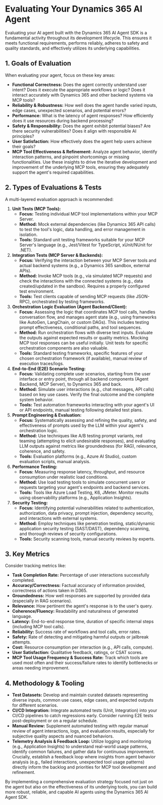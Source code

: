 # Evaluating Your Dynamics 365 AI Agent

Evaluating your AI agent built with the Dynamics 365 AI Agent SDK is a fundamental activity throughout its development lifecycle. This ensures it meets functional requirements, performs reliably, adheres to safety and quality standards, and effectively utilizes its underlying capabilities.

## 1. Goals of Evaluation

When evaluating your agent, focus on these key areas:

*   **Functional Correctness:** Does the agent correctly understand user intent? Does it execute the appropriate workflows or logic? Does it interact accurately with Dynamics 365 and other backend systems via MCP tools?
*   **Reliability & Robustness:** How well does the agent handle varied inputs, edge cases, unexpected scenarios, and potential errors?
*   **Performance:** What is the latency of agent responses? How efficiently does it use resources during backend processing?
*   **Safety & Responsibility:** Does the agent exhibit potential biases? Are there security vulnerabilities? Does it align with responsible AI principles?
*   **User Satisfaction:** How effectively does the agent help users achieve their goals?
*   **MCP Tool Effectiveness & Refinement:** Analyze agent behavior, identify interaction patterns, and pinpoint shortcomings or missing functionalities. Use these insights to drive the iterative development and improvement of the underlying MCP tools, ensuring they adequately support the agent's required capabilities.

## 2. Types of Evaluations & Tests

A multi-layered evaluation approach is recommended:

1.  **Unit Tests (MCP Tools):**
    *   **Focus:** Testing individual MCP tool implementations within your MCP Server.
    *   **Method:** Mock external dependencies (like Dynamics 365 API calls) to test the tool's logic, data handling, and error management in isolation.
    *   **Tools:** Standard unit testing frameworks suitable for your MCP Server's language (e.g., Jest/Vitest for TypeScript, xUnit/NUnit for .NET).
2.  **Integration Tests (MCP Server & Backends):**
    *   **Focus:** Verifying the interaction between your MCP Server tools and actual backend systems (e.g., a Dynamics 365 sandbox, external APIs).
    *   **Method:** Invoke MCP tools (e.g., via simulated MCP requests) and check the interactions with the connected systems (e.g., data created/updated in the sandbox). Requires a properly configured test environment.
    *   **Tools:** Test clients capable of sending MCP requests (like JSON-RPC), orchestrated by testing frameworks.
3.  **Orchestration Logic Evaluation (Agent Backend/Client):**
    *   **Focus:** Assessing the logic that coordinates MCP tool calls, handles conversation flow, and manages agent state (e.g., using frameworks like AutoGen, LangChain, or custom DAGs). This includes testing prompt effectiveness, conditional paths, and tool sequences.
    *   **Method:** Run orchestration flows with diverse test inputs. Evaluate the outputs against expected results or quality metrics. Mocking MCP tool responses can be useful initially. Unit tests for specific orchestration components are also valuable.
    *   **Tools:** Standard testing frameworks, specific features of your chosen orchestration framework (if available), manual review of execution traces/logs.
4.  **End-to-End (E2E) Scenario Testing:**
    *   **Focus:** Validating complete user scenarios, starting from the user interface or entry point, through all backend components (Agent Backend, MCP Server), to Dynamics 365 and back.
    *   **Method:** Simulate user interactions (e.g., chat messages, API calls) based on key use cases. Verify the final outcome and the complete system behavior.
    *   **Tools:** Test automation frameworks interacting with your agent's UI or API endpoints, manual testing following detailed test plans.
5.  **Prompt Engineering & Evaluation:**
    *   **Focus:** Systematically assessing and refining the quality, safety, and effectiveness of prompts used by the LLM within your agent's orchestration logic.
    *   **Method:** Use techniques like A/B testing prompt variants, red teaming (attempting to elicit undesirable responses), and evaluating LLM outputs against metrics like groundedness (for RAG), relevance, coherence, and safety.
    *   **Tools:** Evaluation platforms (e.g., Azure AI Studio), custom evaluation scripts, manual analysis.
6.  **Performance Testing:**
    *   **Focus:** Measuring response latency, throughput, and resource consumption under realistic load conditions.
    *   **Method:** Use load testing tools to simulate concurrent users or requests targeting your agent's endpoints and backend services.
    *   **Tools:** Tools like Azure Load Testing, K6, JMeter. Monitor results using observability platforms (e.g., Application Insights).
7.  **Security Testing:**
    *   **Focus:** Identifying potential vulnerabilities related to authentication, authorization, data privacy, prompt injection, dependency security, and interactions with external systems.
    *   **Method:** Employ techniques like penetration testing, static/dynamic application security testing (SAST/DAST), dependency scanning, and thorough reviews of security configurations.
    *   **Tools:** Security scanning tools, manual security reviews by experts.

## 3. Key Metrics

Consider tracking metrics like:

*   **Task Completion Rate:** Percentage of user interactions successfully completed.
*   **Accuracy/Correctness:** Factual accuracy of information provided, correctness of actions taken in D365.
*   **Groundedness:** How well responses are supported by provided data (especially in RAG scenarios).
*   **Relevance:** How pertinent the agent's response is to the user's query.
*   **Coherence/Fluency:** Readability and naturalness of generated language.
*   **Latency:** End-to-end response time, duration of specific internal steps (including MCP tool calls).
*   **Reliability:** Success rate of workflows and tool calls, error rates.
*   **Safety:** Rate of detecting and mitigating harmful outputs or jailbreak attempts.
*   **Cost:** Resource consumption per interaction (e.g., API calls, compute).
*   **User Satisfaction:** Qualitative feedback, ratings, or CSAT scores.
*   **MCP Tool Usage Frequency & Success Rate:** Track which tools are used most often and their success/failure rates to identify bottlenecks or areas needing improvement.

## 4. Methodology & Tooling

*   **Test Datasets:** Develop and maintain curated datasets representing diverse inputs, common use cases, edge cases, and expected outputs for different scenarios.
*   **CI/CD Integration:** Integrate automated tests (Unit, Integration) into your CI/CD pipelines to catch regressions early. Consider running E2E tests post-deployment or on a regular schedule.
*   **Manual Review:** Supplement automated testing with regular manual review of agent interactions, logs, and evaluation results, especially for subjective quality aspects and nuanced behaviors.
*   **Telemetry Analysis & Feedback Loop:** Utilize logging and monitoring (e.g., Application Insights) to understand real-world usage patterns, identify common failures, and gather data for continuous improvement. Crucially, establish a feedback loop where insights from agent behavior analysis (e.g., failed interactions, unexpected tool usage patterns) directly inform the backlog and priorities for MCP tool development and refinement.

By implementing a comprehensive evaluation strategy focused not just on the agent but also on the effectiveness of its underlying tools, you can build more robust, reliable, and capable AI agents using the Dynamics 365 AI Agent SDK.
